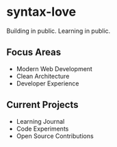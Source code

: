 # syntax-love
Building in public. Learning in public.

## Focus Areas
- Modern Web Development
- Clean Architecture
- Developer Experience

## Current Projects
- Learning Journal
- Code Experiments
- Open Source Contributions
